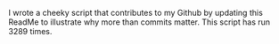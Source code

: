 I wrote a cheeky script that contributes to my Github by updating this ReadMe to illustrate why more than commits matter. This script has run 3289 times.